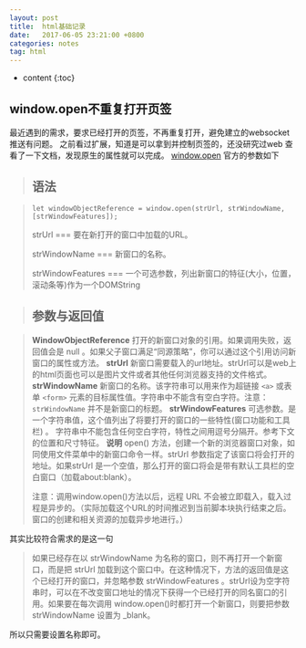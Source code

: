 ```yaml
---
layout: post
title:  html基础记录
date:   2017-06-05 23:21:00 +0800
categories: notes
tag: html
---
```


* content
{:toc}

## window.open不重复打开页签

最近遇到的需求，要求已经打开的页签，不再重复打开，避免建立的websocket推送有问题。
之前看过扩展，知道是可以拿到并控制页签的，还没研究过web
查看了一下文档，发现原生的属性就可以完成。
[window.open](https://developer.mozilla.org/zh-CN/docs/Web/API/Window/open)
官方的参数如下

>## 语法

>`let windowObjectReference = window.open(strUrl, strWindowName, [strWindowFeatures]);`
>
>strUrl === 要在新打开的窗口中加载的URL。
>
>strWindowName === 新窗口的名称。
>
>strWindowFeatures === 一个可选参数，列出新窗口的特征(大小，位置，滚动条等)作为一个DOMString

>## 参数与返回值

>**WindowObjectReference**
>打开的新窗口对象的引用。如果调用失败，返回值会是 null 。如果父子窗口满足“同源策略”，你可以通过这个引用访问新窗口的属性或方法。
>**strUrl**
>新窗口需要载入的url地址。strUrl可以是web上的html页面也可以是图片文件或者其他任何浏览器支持的文件格式。
>**strWindowName**
>新窗口的名称。该字符串可以用来作为超链接 `<a>` 或表单 `<form>` 元素的目标属性值。字符串中不能含有空白字符。注意：`strWindowName` 并不是新窗口的标题。
>**strWindowFeatures**
>可选参数。是一个字符串值，这个值列出了将要打开的窗口的一些特性(窗口功能和工具栏) 。 字符串中不能包含任何空白字符，特性之间用逗号分隔开。参考下文的位置和尺寸特征。
>**说明**
>open() 方法，创建一个新的浏览器窗口对象，如同使用文件菜单中的新窗口命令一样。strUrl 参数指定了该窗口将会打开的地址。如果strUrl 是一个空值，那么打开的窗口将会是带有默认工具栏的空白窗口（加载about:blank）。
>
>注意：调用window.open()方法以后，远程 URL 不会被立即载入，载入过程是异步的。（实际加载这个URL的时间推迟到当前脚本块执行结束之后。窗口的创建和相关资源的加载异步地进行。）
>
其实比较符合需求的是这一句
>如果已经存在以 strWindowName 为名称的窗口，则不再打开一个新窗口，而是把 strUrl 加载到这个窗口中。在这种情况下，方法的返回值是这个已经打开的窗口，并忽略参数 strWindowFeatures 。strUrl设为空字符串时，可以在不改变窗口地址的情况下获得一个已经打开的同名窗口的引用。如果要在每次调用 window.open()时都打开一个新窗口，则要把参数 strWindowName 设置为 _blank。

所以只需要设置名称即可。
